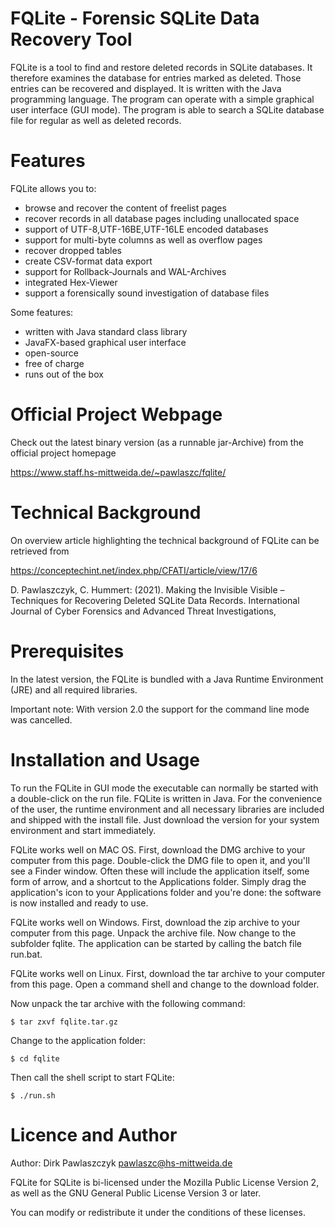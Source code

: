 # FQLite - Forensic SQLite Data Recovery Tool

FQLite is a tool to find and restore deleted records in SQLite databases. It therefore examines the database for entries marked as deleted. Those entries can be recovered and displayed. It is written with the Java programming language. The program can operate with a simple graphical user interface (GUI mode). The program is able to search a SQLite database file for regular as well as deleted records.

# Features

FQLite allows you to:
* browse and recover the content of freelist pages
* recover records in all database pages including unallocated space
* support of UTF-8,UTF-16BE,UTF-16LE encoded databases
* support for multi-byte columns as well as overflow pages
* recover dropped tables
* create CSV-format data export
* support for Rollback-Journals and WAL-Archives
* integrated Hex-Viewer
* support a forensically sound investigation of database files

Some features:

* written with Java standard class library
* JavaFX-based graphical user interface
* open-source
* free of charge
* runs out of the box


# Official Project Webpage

Check out the latest binary version (as a runnable jar-Archive) from the official project homepage

https://www.staff.hs-mittweida.de/~pawlaszc/fqlite/                          

# Technical Background

On overview article highlighting the technical background of FQLite can be retrieved from 

https://conceptechint.net/index.php/CFATI/article/view/17/6

D. Pawlaszczyk, C. Hummert: (2021). 
Making the Invisible Visible – Techniques for Recovering Deleted SQLite Data Records. 
International Journal of Cyber Forensics and Advanced Threat Investigations,


# Prerequisites

In the latest version, the FQLite is bundled with a Java Runtime Environment (JRE) and all required libraries.

Important note: With version 2.0 the support for the command line mode was cancelled.


# Installation and  Usage

To run the FQLite in GUI mode the executable can normally be started with a double-click on the run file. FQLite is written in Java. For the convenience of the user, the runtime environment and all necessary libraries are included and shipped with the install file. Just download the version for your system environment and start immediately.

FQLite works well on MAC OS. First, download the DMG archive to your computer from this page. Double-click the DMG file to open it, and you'll see a Finder window. Often these will include the application itself, some form of arrow, and a shortcut to the Applications folder. Simply drag the application's icon to your Applications folder and you're done: the software is now installed and ready to use.

FQLite works well on Windows. First, download the zip archive to your computer from this page. Unpack the archive file. Now change to the subfolder fqlite. The application can be started by calling the batch file run.bat.

FQLite works well on Linux. First, download the tar archive to your computer from this page. Open a command shell and change to the download folder.

Now unpack the tar archive with the following command:
```
$ tar zxvf fqlite.tar.gz 
```
Change to the application folder:
```
$ cd fqlite
```
Then call the shell script to start FQLite:
```
$ ./run.sh
```

# Licence and Author

Author: Dirk Pawlaszczyk <pawlaszc@hs-mittweida.de>

FQLite for SQLite is bi-licensed under the Mozilla Public License Version 2, 
as well as the GNU General Public License Version 3 or later.

You can modify or redistribute it under the conditions of these licenses. 

